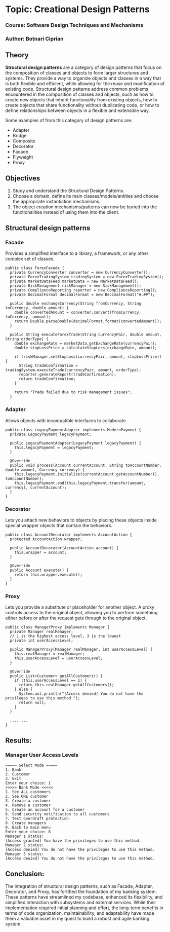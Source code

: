 # Topic: Creational Design Patterns

### Course: Software Design Techniques and Mechanisms
### Author: Botnari Ciprian

## Theory
**Structural design patterns** are a category of design patterns that focus on the composition of classes and objects to form larger structures and systems. They provide a way to organize objects and classes in a way that is both flexible and efficient, while allowing for the reuse and modification of existing code. Structural design patterns address common problems encountered in the composition of classes and objects, such as how to create new objects that inherit functionality from existing objects, how to create objects that share functionality without duplicating code, or how to define relationships between objects in a flexible and extensible way.

Some examples of from this category of design patterns are:

* Adapter
* Bridge
* Composite
* Decorator
* Facade
* Flyweight
* Proxy

## Objectives
1. Study and understand the Structural Design Patterns.
2. Choose a domain, define its main classes/models/entities and choose the appropriate instantiation mechanisms.
3. The object creation mechanisms/patterns can now be buried into the functionalities instead of using them into the client.

## Structural design patterns

### Facade
Provides a simplified interface to a library, a framework, or any other complex set of classes.
```
public class ForexFacade {
  private CurrencyConverter converter = new CurrencyConverter();
  private ForexTradingSystem tradingSystem = new ForexTradingSystem();
  private MarketDataFeed marketData = new MarketDataFeed();
  private RiskManagement riskManager = new RiskManagement();
  private ComplianceReporting reporter = new ComplianceReporting();
  private DecimalFormat decimalFormat = new DecimalFormat("#.##");

  public double exchangeCurrency(String fromCurrency, String toCurrency, double amount) {
    double convertedAmount = converter.convert(fromCurrency, toCurrency, amount);
    return Double.parseDouble(decimalFormat.format(convertedAmount));
  }

  public String executeForexTrade(String currencyPair, double amount, String orderType) {
    double exchangeRate = marketData.getExchangeRate(currencyPair);
    double stopLossPrice = calculateStopLoss(exchangeRate, amount);

    if (riskManager.setStopLoss(currencyPair, amount, stopLossPrice)) {
      String tradeConfirmation = tradingSystem.executeTrade(currencyPair, amount, orderType);
      reporter.generateReport(tradeConfirmation);
      return tradeConfirmation;
    }

    return "Trade failed due to risk management issues";
  }
```

### Adapter
Allows objects with incompatible interfaces to collaborate.
```
public class LegacyPaymentAdapter implements ModernPayment {
  private LegacyPayment legacyPayment;

  public LegacyPaymentAdapter(LegacyPayment legacyPayment) {
    this.legacyPayment = legacyPayment;
  }

  @Override
  public void process(Account currentAccount, String toAccountNumber, double amount, Currency currency) {
    this.legacyPayment.initialize(currentAccount.getAccountNumber(), toAccountNumber);
    this.legacyPayment.end(this.legacyPayment.transfer(amount, currency), currentAccount);
  }
}
```

### Decorator
Lets you attach new behaviors to objects by placing these objects inside special wrapper objects that contain the behaviors.
```
public class AccountDecorator implements AccountAction {
  protected AccountAction wrapper;

  public AccountDecorator(AccountAction account) {
    this.wrapper = account;
  }

  @Override
  public Account execute() {
    return this.wrapper.execute();
  }
}
```

### Proxy
Lets you provide a substitute or placeholder for another object. A proxy controls access to the original object, allowing you to perform something either before or after the request gets through to the original object.
```
public class ManagerProxy implements Manager {
  private Manager realManager;
  // 1 is the highest access level, 3 is the lowest
  private int userAccessLevel;

  public ManagerProxy(Manager realManager, int userAccessLevel) {
    this.realManager = realManager;
    this.userAccessLevel = userAccessLevel;
  }

  @Override
  public List<Customer> getAllCustomers() {
    if (this.userAccessLevel == 1) {
      return this.realManager.getAllCustomers();
    } else {
      System.out.println("[Access denied] You do not have the privileges to use this method.");
      return null;
    }
  }
  
  ........
}
```

## Results:
### Manager User Access Levels
```
===== Select Mode =====
1. Bank
2. Customer
3. Exit
Enter your choice: 1
>>>>> Bank Mode <<<<<
1. See ALL customers
2. See ONE customer
3. Create a customer
4. Remove a customer
5. Create an account for a customer
6. Send security notification to all customers
7. Test overdraft protection
8. Create managers
9. Back to main menu
Enter your choice: 8
Manager 1 status: 
[Access granted] You have the privileges to use this method.
Manager 2 status: 
[Access denied] You do not have the privileges to use this method.
Manager 3 status: 
[Access denied] You do not have the privileges to use this method.
```

## Conclusion:
The integration of structural design patterns, such as Facade, Adapter, Decorator, and Proxy, has fortified the foundation of my banking system. These patterns have streamlined my codebase, enhanced its flexibility, and simplified interaction with subsystems and external services. While their implementation required initial planning and effort, the long-term benefits in terms of code organization, maintainability, and adaptability have made them a valuable asset in my quest to build a robust and agile banking system.